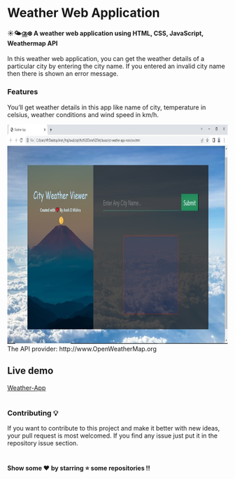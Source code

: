 # Weather Web Application

#### ☀️🌤⛈❄️ A weather web application using HTML, CSS, JavaScript, Weathermap API

In this weather web application, you can get the weather details of a particular city by entering the city name. If you entered an invalid city name then there is shown an error message.

### Features
You’ll get weather details in this app like name of city, temperature in celsius, weather conditions and wind speed in km/h.

<img src="https://github.com/AnshDMishra/Weather-App/blob/main/Weather%20App.jpg" alt="Weather-App" width="900" height="500" allign="centre">
The API provider: http://www.OpenWeatherMap.org

## Live demo 
[Weather-App](https://codepen.io/AnshDMishra/full/VwxORxe)

#

### Contributing 💡
If you want to contribute to this project and make it better with new ideas, your pull request is most welcomed. If you find any issue just put it in the repository issue section.
#
#### Show some ❤️ by starring ⭐️ some repositories !!

